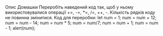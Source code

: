 Опис Домашки
Переробіть наведений код так, щоб у ньому використовувалися операції +=, -=, *=, /=, ++, -. Кількість рядків коду не повинна змінитися.
Код для переробки:
let num = 1;
num = num + 12;
num = num - 14;
num = num * 5;
num = num/7;
num = num + 1;
num = num - 1;
alert(num);